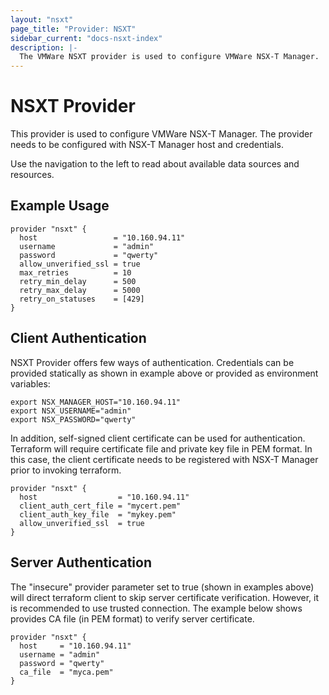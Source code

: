 ```yaml
---
layout: "nsxt"
page_title: "Provider: NSXT"
sidebar_current: "docs-nsxt-index"
description: |-
  The VMWare NSXT provider is used to configure VMWare NSX-T Manager.
---
```


# NSXT Provider

This provider is used to configure VMWare NSX-T Manager. The provider needs to be configured with NSX-T Manager host and credentials.

Use the navigation to the left to read about available data sources and resources.

## Example Usage

```hcl
provider "nsxt" {
  host                 = "10.160.94.11"
  username             = "admin"
  password             = "qwerty"
  allow_unverified_ssl = true
  max_retries          = 10
  retry_min_delay      = 500
  retry_max_delay      = 5000
  retry_on_statuses    = [429]
}

```

## Client Authentication

NSXT Provider offers few ways of authentication. Credentials can be provided statically as shown in example above or provided as environment variables:

```hcl
export NSX_MANAGER_HOST="10.160.94.11"
export NSX_USERNAME="admin"
export NSX_PASSWORD="qwerty"
```

In addition, self-signed client certificate can be used for authentication. Terraform will require certificate file and private key file in PEM format. In this case, the client certificate needs to be registered with NSX-T Manager prior to invoking terraform.


```hcl
provider "nsxt" {
  host                  = "10.160.94.11"
  client_auth_cert_file = "mycert.pem"
  client_auth_key_file  = "mykey.pem"
  allow_unverified_ssl  = true
}

```

## Server Authentication

The "insecure" provider parameter set to true (shown in examples above) will direct terraform client to skip server certificate verification. However, it is recommended to use trusted connection. The example below shows provides CA file (in PEM format) to verify server certificate.

```hcl
provider "nsxt" {
  host     = "10.160.94.11"
  username = "admin"
  password = "qwerty"
  ca_file  = "myca.pem"
}

```

